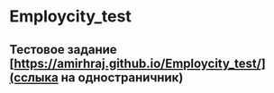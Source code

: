 # Employcity_test
## Тестовое задание [https://amirhraj.github.io/Employcity_test/](сслыка на одностраничник)
